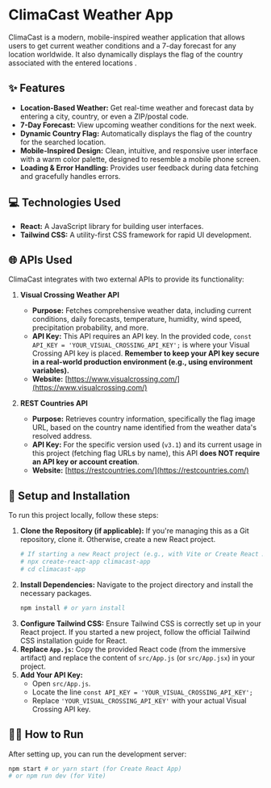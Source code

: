 # ClimaCast Weather App

ClimaCast is a modern, mobile-inspired weather application that allows users to get current weather conditions and a 7-day forecast for any location worldwide. It also dynamically displays the flag of the country associated with the entered locations .
## ✨ Features

* **Location-Based Weather:** Get real-time weather and forecast data by entering a city, country, or even a ZIP/postal code.
* **7-Day Forecast:** View upcoming weather conditions for the next week.
* **Dynamic Country Flag:** Automatically displays the flag of the country for the searched location.
* **Mobile-Inspired Design:** Clean, intuitive, and responsive user interface with a warm color palette, designed to resemble a mobile phone screen.
* **Loading & Error Handling:** Provides user feedback during data fetching and gracefully handles errors.

## 💻 Technologies Used

* **React:** A JavaScript library for building user interfaces.
* **Tailwind CSS:** A utility-first CSS framework for rapid UI development.

## 🌐 APIs Used

ClimaCast integrates with two external APIs to provide its functionality:

1.  **Visual Crossing Weather API**
    * **Purpose:** Fetches comprehensive weather data, including current conditions, daily forecasts, temperature, humidity, wind speed, precipitation probability, and more.
    * **API Key:** This API requires an API key. In the provided code, `const API_KEY = 'YOUR_VISUAL_CROSSING_API_KEY';` is where your Visual Crossing API key is placed. **Remember to keep your API key secure in a real-world production environment (e.g., using environment variables).**
    * **Website:** [https://www.visualcrossing.com/](https://www.visualcrossing.com/)

2.  **REST Countries API**
    * **Purpose:** Retrieves country information, specifically the flag image URL, based on the country name identified from the weather data's resolved address.
    * **API Key:** For the specific version used (`v3.1`) and its current usage in this project (fetching flag URLs by name), this API **does NOT require an API key or account creation**.
    * **Website:** [https://restcountries.com/](https://restcountries.com/)

## 🚀 Setup and Installation

To run this project locally, follow these steps:

1.  **Clone the Repository (if applicable):** If you're managing this as a Git repository, clone it. Otherwise, create a new React project.
    ```bash
    # If starting a new React project (e.g., with Vite or Create React App)
    # npx create-react-app climacast-app
    # cd climacast-app
    ```
2.  **Install Dependencies:** Navigate to the project directory and install the necessary packages.
    ```bash
    npm install # or yarn install
    ```
3.  **Configure Tailwind CSS:** Ensure Tailwind CSS is correctly set up in your React project. If you started a new project, follow the official Tailwind CSS installation guide for React.
4.  **Replace `App.js`:** Copy the provided React code (from the immersive artifact) and replace the content of `src/App.js` (or `src/App.jsx`) in your project.
5.  **Add Your API Key:**
    * Open `src/App.js`.
    * Locate the line `const API_KEY = 'YOUR_VISUAL_CROSSING_API_KEY';`
    * Replace `'YOUR_VISUAL_CROSSING_API_KEY'` with your actual Visual Crossing API key.

## 🏃‍♀️ How to Run

After setting up, you can run the development server:

```bash
npm start # or yarn start (for Create React App)
# or npm run dev (for Vite)
